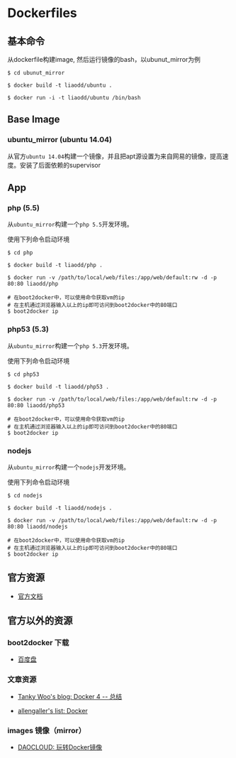 # Dockerfiles

## 基本命令

从dockerfile构建image, 然后运行镜像的bash，以ubunut_mirror为例

```shell
$ cd ubunut_mirror

$ docker build -t liaodd/ubuntu .

$ docker run -i -t liaodd/ubuntu /bin/bash

```

## Base Image

### ubuntu_mirror (ubuntu 14.04)

从官方`ubuntu 14.04`构建一个镜像，并且把apt源设置为来自网易的镜像，提高速度。安装了后面依赖的supervisor

## App

### php (5.5)

从`ubuntu_mirror`构建一个`php 5.5`开发环境。

使用下列命令启动环境

```shell
$ cd php

$ docker build -t liaodd/php .

$ docker run -v /path/to/local/web/files:/app/web/default:rw -d -p 80:80 liaodd/php

# 在boot2docker中，可以使用命令获取vm的ip
# 在主机通过浏览器输入以上的ip即可访问到boot2docker中的80端口
$ boot2docker ip
```

### php53 (5.3)

从`ubuntu_mirror`构建一个`php 5.3`开发环境。

使用下列命令启动环境

```shell
$ cd php53

$ docker build -t liaodd/php53 .

$ docker run -v /path/to/local/web/files:/app/web/default:rw -d -p 80:80 liaodd/php53

# 在boot2docker中，可以使用命令获取vm的ip
# 在主机通过浏览器输入以上的ip即可访问到boot2docker中的80端口
$ boot2docker ip

```

### nodejs

从`ubuntu_mirror`构建一个`nodejs`开发环境。

使用下列命令启动环境

```shell
$ cd nodejs

$ docker build -t liaodd/nodejs .

$ docker run -v /path/to/local/web/files:/app/web/default:rw -d -p 80:80 liaodd/nodejs

# 在boot2docker中，可以使用命令获取vm的ip
# 在主机通过浏览器输入以上的ip即可访问到boot2docker中的80端口
$ boot2docker ip

```

## 官方资源

* [官方文档](http://docs.docker.com/)

## 官方以外的资源

### boot2docker 下载

* [百度盘](http://pan.baidu.com/s/1sjDKI7b) 

### 文章资源

* [Tanky Woo's blog: Docker 4 -- 总结](http://blog.tankywoo.com/docker/2014/05/08/docker-4-summary.html)

* [allengaller's list: Docker](http://segmentfault.com/bookmark/1230000000759382)

### images 镜像（mirror）

* [DAOCLOUD: 玩转Docker镜像](http://blog.daocloud.io/how-to-master-docker-image/)
